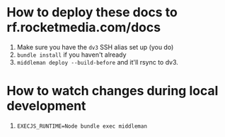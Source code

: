 # How to deploy these docs to rf.rocketmedia.com/docs

1. Make sure you have the `dv3` SSH alias set up (you do)
2. `bundle install` if you haven't already
3. `middleman deploy --build-before` and it'll rsync to dv3.

# How to watch changes during local development

1. `EXECJS_RUNTIME=Node bundle exec middleman`